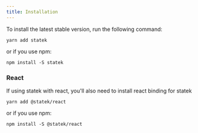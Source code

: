 ```yaml
---
title: Installation
---
```


To install the latest stable version, run the following command:

```
yarn add statek
```

or if you use npm:

```
npm install -S statek
```

### React

If using statek with react, you'll also need to install react binding for statek

```
yarn add @statek/react
```

or if you use npm:

```
npm install -S @statek/react
```

